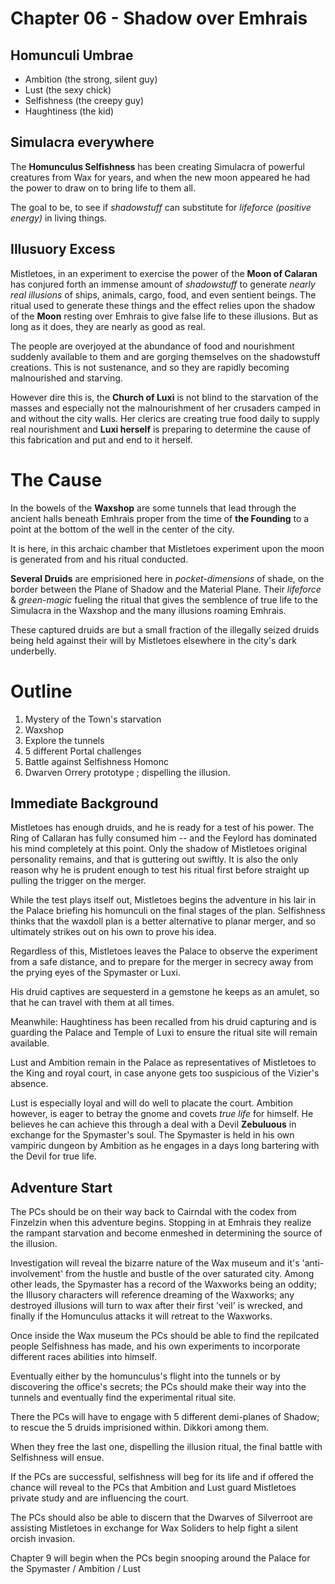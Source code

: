 # Chapter 06 - Shadow over Emhrais 

## Homunculi Umbrae

- Ambition (the strong, silent guy)
- Lust (the sexy chick)
- Selfishness (the creepy guy)
- Haughtiness (the kid)

## Simulacra everywhere 

The **Homunculus Selfishness** has been creating Simulacra of powerful creatures from Wax for years, and when the new moon appeared he had the power to draw on to bring life to them all. 

The goal to be, to see if *shadowstuff* can substitute for *lifeforce (positive energy)* in living things. 

## Illusuory Excess 

Mistletoes, in an experiment to exercise the power of the **Moon of Calaran** has conjured forth an immense amount of *shadowstuff* to generate *nearly real illusions* of ships, animals, cargo, food, and even sentient beings. The ritual used to generate these things and the effect relies upon the shadow of the **Moon** resting over Emhrais to give false life to these illusions. But as long as it does, they are nearly as good as real. 

The people are overjoyed at the abundance of food and nourishment suddenly available to them and are gorging themselves on the shadowstuff creations. This is not sustenance, and so they are rapidly becoming malnourished and starving. 

However dire this is, the **Church of Luxi** is not blind to the starvation of the masses and especially not the malnourishment of her crusaders camped in and without the city walls. Her clerics are creating true food daily to supply real nourishment and **Luxi herself** is preparing to determine the cause of this fabrication and put and end to it herself. 

# The Cause

In the bowels of the **Waxshop** are some tunnels that lead through the ancient halls beneath Emhrais proper from the time of **the Founding** to a point at the bottom of the well in the center of the city. 

It is here, in this archaic chamber that Mistletoes experiment upon the moon is generated from and his ritual conducted. 

**Several Druids** are emprisioned here in *pocket-dimensions* of shade, on the border between the Plane of Shadow and the Material Plane. Their *lifeforce* & *green-magic* fueling the ritual that gives the semblence of true life to the Simulacra in the Waxshop and the many illusions roaming Emhrais. 

These captured druids are but a small fraction of the illegally seized druids being held against their will by Mistletoes elsewhere in the city's dark underbelly. 

# Outline

1. Mystery of the Town's starvation
2. Waxshop
3. Explore the tunnels
4. 5 different Portal challenges 
5. Battle against Selfishness Homonc 
6. Dwarven Orrery prototype ; dispelling the illusion. 

## Immediate Background 

Mistletoes has enough druids, and he is ready for a test of his power. The Ring of Callaran has fully consumed him -- and the Feylord has dominated his mind completely at this point. Only the shadow of Mistletoes original personality remains, and that is guttering out swiftly. It is also the only reason why he is prudent enough to test his ritual first before straight up pulling the trigger on the merger. 

While the test plays itself out, Mistletoes begins the adventure in his lair in the Palace briefing his homunculi on the final stages of the plan. Selfishness thinks that the waxdoll plan is a better alternative to planar merger, and so ultimately strikes out on his own to prove his idea. 

Regardless of this, Mistletoes leaves the Palace to observe the experiment from a safe distance, and to prepare for the merger in secrecy away from the prying eyes of the Spymaster or Luxi. 

His druid captives are sequesterd in a gemstone he keeps as an amulet, so that he can travel with them at all times. 

Meanwhile: Haughtiness has been recalled from his druid capturing and is guarding the Palace and Temple of Luxi to ensure the ritual site will remain available. 

Lust and Ambition remain in the Palace as representatives of Mistletoes to the King and royal court, in case anyone gets too suspicious of the Vizier's absence. 

Lust is especially loyal and will do well to placate the court. Ambition however, is eager to betray the gnome and covets *true life* for himself. He believes he can achieve this through a deal with a Devil **Zebuluous** in exchange for the Spymaster's soul. The Spymaster is held in his own vampiric dungeon by Ambition as he engages in a days long bartering with the Devil for true life. 

## Adventure Start

The PCs should be on their way back to Cairndal with the codex from Finzelzin when this adventure begins. Stopping in at Emhrais they realize the rampant starvation and become enmeshed in determining the source of the illusion. 

Investigation will reveal the bizarre nature of the Wax museum and it's 'anti-involvement' from the hustle and bustle of the over saturated city. Among other leads, the Spymaster has a record of the Waxworks being an oddity; the Illusory characters will reference dreaming of the Waxworks; any destroyed illusions will turn to wax after their first 'veil' is wrecked, and finally if the Homunculus attacks it will retreat to the Waxworks. 

Once inside the Wax museum the PCs should be able to find the repilcated people Selfishness has made, and his own experiments to incorporate different races abilities into himself. 

Eventually either by the homunculus's flight into the tunnels or by discovering the office's secrets; the PCs should make their way into the tunnels and eventually find the experimental ritual site. 

There the PCs will have to engage with 5 different demi-planes of Shadow; to rescue the 5 druids imprisioned within. Dikkori among them. 

When they free the last one, dispelling the illusion ritual, the final battle with Selfishness will ensue. 

If the PCs are successful, selfishness will beg for its life and if offered the chance will reveal to the PCs that Ambition and Lust guard Mistletoes private study and are influencing the court. 

The PCs should also be able to discern that the Dwarves of Silverroot are assisting Mistletoes in exchange for Wax Soliders to help fight a silent orcish invasion. 

Chapter 9 will begin when the PCs begin snooping around the Palace for the Spymaster / Ambition / Lust